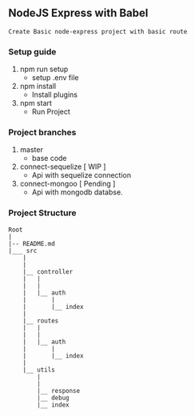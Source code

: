 ## NodeJS Express with Babel
```
Create Basic node-express project with basic route
```

### Setup guide
1. npm run setup
	- setup .env file
2. npm install
	- Install plugins
3. npm start
	- Run Project


### Project branches
1. master
	- base code
2. connect-sequelize [ WIP ]
	- Api with sequelize connection
3. connect-mongoo [ Pending ]
	- Api with mongodb databse.

### Project Structure

```
Root
|
|-- README.md
|___ src
	|
	|
	|__ controller
	|	|
	|	|
	|	|__ auth
	|		|
	|		|__ index
	|	
	|__ routes
	|	|
	|	|
	|	|__ auth
	|		|
	|		|__ index
	|
	|__ utils
		|
		|
		|__ response
		|__ debug
		|__ index

```